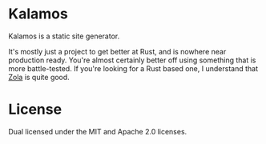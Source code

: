 # Kalamos

Kalamos is a static site generator.

It's mostly just a project to get better at Rust, and is nowhere near production ready. You're almost certainly better off using something that is more battle-tested. If you're looking for a Rust based one, I understand that [Zola](https://www.getzola.org/) is quite good.

# License

Dual licensed under the MIT and Apache 2.0 licenses.
